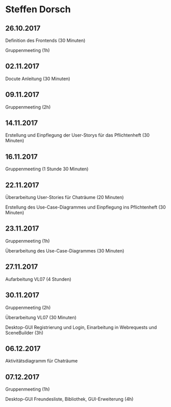 # Steffen Dorsch

## 26.10.2017

Definition des Frontends (30 Minuten)

Gruppenmeeting (1h)

## 02.11.2017

Docute Anleitung (30 Minuten)

## 09.11.2017

Gruppenmeeting (2h)

## 14.11.2017

Erstellung und Einpflegung der User-Storys für das Pflichtenheft (30 Minuten)

## 16.11.2017

Gruppenmeeting (1 Stunde 30 Minuten)

## 22.11.2017

Überarbeitung User-Stories für Chaträume (20 Minuten)

Erstellung des Use-Case-Diagrammes und Einpflegung ins Pflichtenheft (30 Minuten)

## 23.11.2017

Gruppenmeeting (1h)

Überarbeitung des Use-Case-Diagrammes (30 Minuten)

## 27.11.2017

Aufarbeitung VL07 (4 Stunden)

## 30.11.2017

Gruppenmeeting (2h)

Überarbeitung VL07 (30 Minuten)

Desktop-GUI Registrierung und Login, Einarbeitung in Webrequests und SceneBuilder (3h)

## 06.12.2017

Aktivitätsdiagramm für Chaträume

## 07.12.2017

Gruppenmeeting (1h)

Desktop-GUI Freundesliste, Bibliothek, GUI-Erweiterung (4h)
